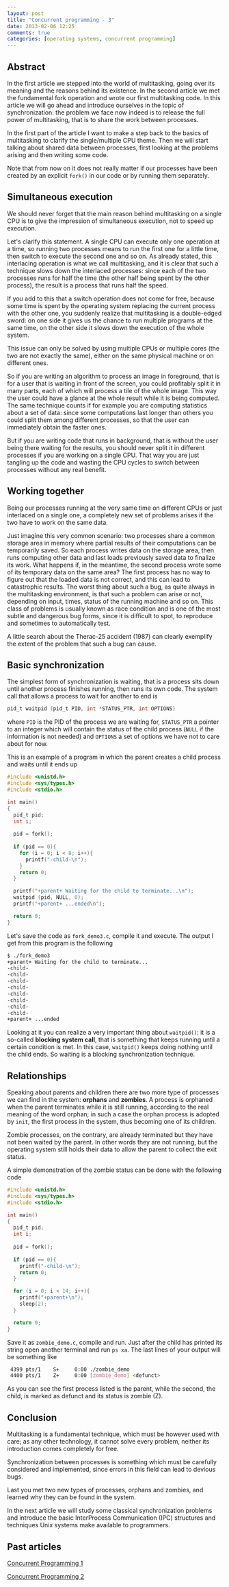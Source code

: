 ```yaml
---
layout: post
title: "Concurrent programming - 3"
date: 2013-02-06 12:25
comments: true
categories: [operating systems, concurrent programming]
---
```


## Abstract

In the first article we stepped into the world of multitasking, going over its meaning and the reasons behind its existence. In the second article we met the fundamental fork operation and wrote our first multitasking code. In this article we will go ahead and introduce ourselves in the topic of synchronization: the problem we face now indeed is to release the full power of multitasking, that is to share the work between processes.

In the first part of the article I want to make a step back to the basics of multitasking to clarify the single/multiple CPU theme. Then we will start talking about shared data between processes, first looking at the problems arising and then writing some code.

Note that from now on it does not really matter if our processes have been created by an explicit `fork()` in our code or by running them separately.

## Simultaneous execution

We should never forget that the main reason behind multitasking on a single CPU is to give the impression of simultaneous execution, not to speed up execution.

Let's clarify this statement. A single CPU can execute only one operation at a time, so running two processes means to run the first one for a little time, then switch to execute the second one and so on. As already stated, this interlacing operation is what we call multitasking, and it is clear that such a technique slows down the interlaced processes: since each of the two processes runs for half the time (the other half being spent by the other process), the result is a process that runs half the speed.

If you add to this that a switch operation does not come for free, because some time is spent by the operating system replacing the current process with the other one, you suddenly realize that multitasking is a double-edged sword: on one side it gives us the chance to run multiple programs at the same time, on the other side it slows down the execution of the whole system.

This issue can only be solved by using multiple CPUs or multiple cores (the two are not exactly the same), either on the same physical machine or on different ones.

So if you are writing an algorithm to process an image in foreground, that is for a user that is waiting in front of the screen, you could profitably split it in many parts, each of which will process a tile of the whole image. This way the user could have a glance at the whole result while it is being computed. The same technique counts if for example you are computing statistics about a set of data: since some computations last longer than others you could split them among different processes, so that the user can immediately obtain the faster ones.

But if you are writing code that runs in background, that is without the user being there waiting for the results, you should never split it in different processes if you are working on a single CPU. That way you are just tangling up the code and wasting the CPU cycles to switch between processes without any real benefit.

## Working together

Being our processes running at the very same time on different CPUs or just interlaced on a single one, a completely new set of problems arises if the two have to work on the same data.

Just imagine this very common scenario: two processes share a common storage area in memory where partial results of their computations can be temporarily saved. So each process writes data on the storage area, then runs computing other data and last loads previously saved data to finalize its work. What happens if, in the meantime, the second process wrote some of its temporary data  on the same area? The first process has no way to figure out that the loaded data is not correct, and this can lead to catastrophic results. The worst thing about such a bug, as quite always in the multitasking environment, is that such a problem can arise or not, depending on input, times, status of the running machine and so on. This class of problems is usually known as race condition and is one of the most subtle and dangerous bug forms, since it is difficult to spot, to reproduce and sometimes to automatically test.

A little search about the Therac-25 accident (1987) can clearly exemplify the extent of the problem that such a bug can cause.

## Basic synchronization

The simplest form of synchronization is waiting, that is a process sits down until another process finishes running, then runs its own code. The system call that allows a process to wait for another to end is

``` c
pid_t waitpid (pid_t PID, int *STATUS_PTR, int OPTIONS)
```

where `PID` is the PID of the process we are waiting for, `STATUS_PTR` a pointer to an integer which will contain the status of the child process (`NULL` if the information is not needed) and `OPTIONS` a set of options we have not to care about for now.

This is an example of a program in which the parent creates a child process and waits until it ends up

``` c
#include <unistd.h>
#include <sys/types.h>
#include <stdio.h>

int main()
{
  pid_t pid;
  int i;
  
  pid = fork();
  
  if (pid == 0){
    for (i = 0; i < 8; i++){
      printf("-child-\n");
    }
    return 0;
  }

  printf("+parent+ Waiting for the child to terminate...\n"); 
  waitpid (pid, NULL, 0);
  printf("+parent+ ...ended\n");

  return 0;
}
```

Let's save the code as `fork_demo3.c`, compile it and execute. The output I get from this program is the following

``` bash
$ ./fork_demo3
+parent+ Waiting for the child to terminate...
-child-
-child-
-child-
-child-
-child-
-child-
-child-
-child-
+parent+ ...ended
```

Looking at it you can realize a very important thing about `waitpid()`: it is a so-called **blocking system call**, that is something that keeps running until a certain condition is met. In this case, `waitpid()` keeps doing nothing until the child ends. So waiting is a blocking synchronization technique.

## Relationships

Speaking about parents and children there are two more type of processes we can find in the system: **orphans** and **zombies**. A process is orphaned when the parent terminates while it is still running, according to the real meaning of the word orphan; in such a case the orphan process is adopted by `init`, the first process in the system, thus becoming one of its children.

Zombie processes, on the contrary, are already terminated but they have not been waited by the parent. In other words they are not running, but the operating system still holds their data to allow the parent to collect the exit status.

A simple demonstration of the zombie status can be done with the following code

``` c
#include <unistd.h>
#include <sys/types.h>
#include <stdio.h>

int main()
{
  pid_t pid;
  int i;
  
  pid = fork();
  
  if (pid == 0){
    printf("-child-\n");
    return 0;
  }

  for (i = 0; i < 14; i++){
    printf("+parent+\n");
    sleep(2);
  }

  return 0;
}
```

Save it as `zombie_demo.c`, compile and run. Just after the child has printed its string open another terminal and run `ps xa`. The last lines of your output will be something like

``` bash
 4399 pts/1    S+     0:00 ./zombie_demo
 4400 pts/1    Z+     0:00 [zombie_demo] <defunct>
```

As you can see the first process listed is the parent, while the second, the child, is marked as defunct and its status is zombie (Z).

## Conclusion

Multitasking is a fundamental technique, which must be however used with care; as any other technology, it cannot solve every problem, neither its introduction comes completely for free.

Synchronization between processes is something which must be carefully considered and implemented, since errors in this field can lead to devious bugs.

Last you met two new types of processes, orphans and zombies, and learned why they can be found in the system.

In the next article we will study some classical synchronization problems and introduce the basic InterProcess Communication (IPC) structures and techniques Unix systems make available to programmers.

## Past articles

[Concurrent Programming 1](blog/2013/01/31/concurrent-programming-1)

[Concurrent Programming 2](blog/2013/02/04/concurrent-programming-2)
